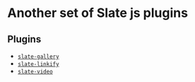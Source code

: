 # Another set of Slate js plugins

## Plugins

- [`slate-gallery`](./packages/slate-gallery)
- [`slate-linkify`](./packages/slate-linkify)
- [`slate-video`](./packages/slate-video)
